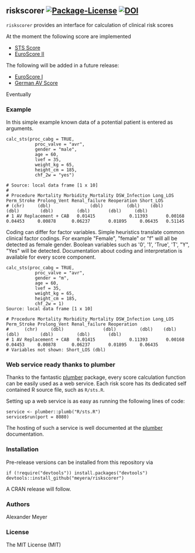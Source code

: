 
## riskscorer [![Package-License](https://img.shields.io/packagist/l/doctrine/orm.svg)](https://opensource.org/licenses/MIT) [![DOI](https://zenodo.org/badge/21914/meyera/riskscorer.svg)](https://zenodo.org/badge/latestdoi/21914/meyera/riskscorer)



`riskscorer` provides an interface for calculation of clinical risk scores

At the moment the following score are implemented

* [STS Score](http://riskcalc.sts.org/)
* [EuroScore II](http://www.euroscore.org)

The following will be added in a future release:

* [EuroScore I](http://www.euroscore.org)
* [German AV Score](http://doi.org/10.1093/ejcts/ezt114)

Eventually 

### Example

In this simple example known data of a potential patient is entered as arguments.

``` {.r}
calc_sts(proc_cabg = TRUE,
           proc_valve = "avr",
           gender = "male",
           age = 60,
           lvef = 35,
           weight_kg = 65,
           height_cm = 185,
           chf_2w = "yes")

# Source: local data frame [1 x 10]
# 
# Procedure Mortality Morbidity_Mortality DSW_Infection Long_LOS Perm_Stroke Prolong_Vent Renal_failure Reoperation Short_LOS
# (chr)     (dbl)               (dbl)         (dbl)    (dbl)       (dbl)        (dbl)         (dbl)       (dbl)     (dbl)
# 1 AV Replacement + CAB   0.01415             0.11393       0.00168  0.04453     0.00878      0.06237       0.01895     0.06435   0.51145
```

Coding can differ for factor variables. Simple heuristics translate common clinical factor codings. For example "Female", "female" or "f" will all be detected as female gender. Boolean variables such as '0', '1', 'True', 'T', "Y", "Yes" will be detected. Documentation about coding and interpretation is available for every score component.

``` {.r}
calc_sts(proc_cabg = TRUE,
           proc_valve = "avr",
           gender = "m",
           age = 60,
           lvef = 35,
           weight_kg = 65,
           height_cm = 185,
           chf_2w = 1)
Source: local data frame [1 x 10]

# Procedure Mortality Morbidity_Mortality DSW_Infection Long_LOS Perm_Stroke Prolong_Vent Renal_failure Reoperation
#      (chr)     (dbl)               (dbl)         (dbl)    (dbl)       (dbl)        (dbl)         (dbl)       (dbl)
# 1 AV Replacement + CAB   0.01415             0.11393       0.00168  0.04453     0.00878      0.06237       0.01895     0.06435
# Variables not shown: Short_LOS (dbl)
```

### Web service ready thanks to plumber 

Thanks to the fantastic [plumber](https://github.com/trestletech/plumber) package, every score calculation function can be easily used as a web service. Each risk score has its dedicated self contained R source file, such as `R/sts.R`. 

Setting up a web service is as easy as running the following lines of code:
```
service <- plumber::plumb("R/sts.R")
service$run(port = 8080)
```

The hosting of such a service is well documented at the [plumber](http://plumber.trestletech.com/docs/hosting/) documentation.

### Installation

Pre-release versions can be installed from this repository via

``` {.r}
if (!require("devtools")) install.packages("devtools")
devtools::install_github("meyera/riskscorer")
```

A CRAN release will follow.

### Authors

Alexander Meyer

### License

The MIT License (MIT)
